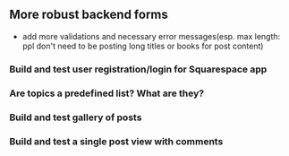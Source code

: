 ## More robust backend forms
- add more validations and necessary error messages(esp. max length: ppl don't need to be posting long titles or books for post content)

### Build and test user registration/login for Squarespace app

### Are topics a predefined list? What are they?

### Build and test gallery of posts

### Build and test a single post view with comments 
